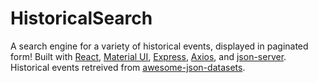 # HistoricalSearch

A search engine for a variety of historical events, displayed in paginated form! Built with [React](https://reactjs.org/), [Material UI](https://mui.com/), [Express](https://expressjs.com/), [Axios](https://axios-http.com/docs/intro), and [json-server](https://github.com/typicode/json-server). Historical events retreived from [awesome-json-datasets](https://github.com/jdorfman/awesome-json-datasets#historical-events).
